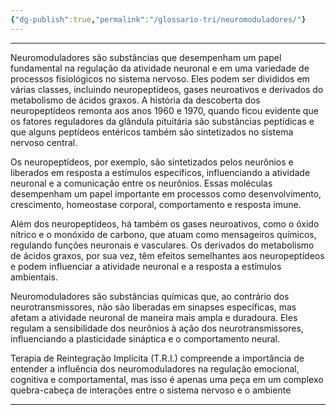 ```yaml
---
{"dg-publish":true,"permalink":"/glossario-tri/neuromoduladores/"}
---
```


---

Neuromoduladores são substâncias que desempenham um papel fundamental na regulação da atividade neuronal e em uma variedade de processos fisiológicos no sistema nervoso. Eles podem ser divididos em várias classes, incluindo neuropeptídeos, gases neuroativos e derivados do metabolismo de ácidos graxos. A história da descoberta dos neuropeptídeos remonta aos anos 1960 e 1970, quando ficou evidente que os fatores reguladores da glândula pituitária são substâncias peptídicas e que alguns peptídeos entéricos também são sintetizados no sistema nervoso central.

Os neuropeptídeos, por exemplo, são sintetizados pelos neurônios e liberados em resposta a estímulos específicos, influenciando a atividade neuronal e a comunicação entre os neurônios. Essas moléculas desempenham um papel importante em processos como desenvolvimento, crescimento, homeostase corporal, comportamento e resposta imune.

Além dos neuropeptídeos, há também os gases neuroativos, como o óxido nítrico e o monóxido de carbono, que atuam como mensageiros químicos, regulando funções neuronais e vasculares. Os derivados do metabolismo de ácidos graxos, por sua vez, têm efeitos semelhantes aos neuropeptídeos e podem influenciar a atividade neuronal e a resposta a estímulos ambientais.

Neuromoduladores são substâncias químicas que, ao contrário dos neurotransmissores, não são liberadas em sinapses específicas, mas afetam a atividade neuronal de maneira mais ampla e duradoura. Eles regulam a sensibilidade dos neurônios à ação dos neurotransmissores, influenciando a plasticidade sináptica e o comportamento neural. 

Terapia de Reintegração Implícita (T.R.I.) compreende a importância de entender a influência dos neuromoduladores na regulação emocional, cognitiva e comportamental, mas isso é apenas uma peça em um complexo quebra-cabeça de interações entre o sistema nervoso e o ambiente

----




